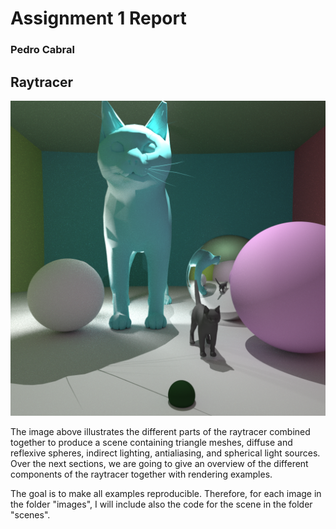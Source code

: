 # Assignment 1 Report
### Pedro Cabral

## Raytracer

![Main Image](./images/image-1.png)

The image above illustrates the different parts of the raytracer combined together to produce a scene containing triangle meshes, diffuse and reflexive spheres, indirect lighting, antialiasing, and spherical light sources. Over the next sections, we are going to give an overview of the different components of the raytracer together with rendering examples. 

The goal is to make all examples reproducible. Therefore, for each image in the folder "images", I will include also the code for the scene in the folder "scenes".

